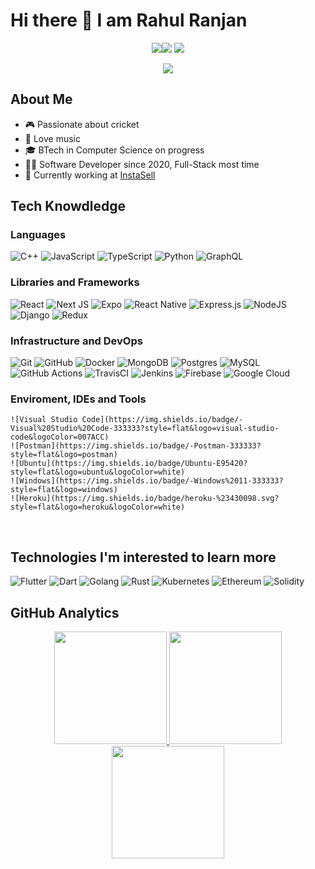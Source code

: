 # Hi there 👋 I am Rahul Ranjan 

<p align="center"> 
<a href="https://www.linkedin.com/in/rahul-ranjan-1bb40016a/"><img src="https://img.shields.io/badge/-Rahul%20Ranjan-0077B5?style=flat-square&logo=Linkedin&logoColor=white"/</a><a href="https://www.instagram.com/ranjan.18/"><img src="https://img.shields.io/badge/-@ranjan.18-333333?style=flat-square&logo=instagram"/></a>
<a href="https://discord.com/users/618156290581200929"><img src="https://img.shields.io/badge/-Rahul Ranjan%235368-333333?style=flat-square&logo=discord"/></a> 

<p align="center"> <img src="https://komarev.com/ghpvc/?username=rranjan14&label=Rahul's%20Profile%20Views&color=135429&style=flat"/></p> 
  
## About Me 
- 🎮 Passionate about cricket
- 🎼 Love music 
- 🎓 BTech in Computer Science on progress 
- 🧑‍💻 Software Developer since 2020, Full-Stack most time 
- 💼 Currently working at <a href="https://app.instasell.in/">InstaSell</a> </br> 
  
## Tech Knowdledge 
  
### Languages 
![C++](https://img.shields.io/badge/c++-%2300599C.svg?style=flat&logo=c%2B%2B&logoColor=white)
![JavaScript](https://img.shields.io/badge/javascript-%23323330.svg?style=flat&logo=javascript&logoColor=%23F7DF1E)
![TypeScript](https://img.shields.io/badge/TypeScript-007ACC?style=flat&logo=typescript&logoColor=white)
![Python](https://img.shields.io/badge/python-3670A0?style=flat&logo=python&logoColor=ffdd54)
![GraphQL](https://img.shields.io/badge/-GraphQL-E10098?style=flat&logo=graphql&logoColor=white)
  
### Libraries and Frameworks
![React](https://img.shields.io/badge/React-20232A?style=flat&logo=react&logoColor=61DAFB)
![Next JS](https://img.shields.io/badge/Next-black?style=flat&logo=next.js&logoColor=white)
![Expo](https://img.shields.io/badge/expo-1C1E24?style=flat&logo=expo&logoColor=#D04A37)
![React Native](https://img.shields.io/badge/React_Native-20232A?style=flat&logo=react&logoColor=61DAFB)
![Express.js](https://img.shields.io/badge/express.js-%23404d59.svg?style=flat&logo=express&logoColor=%2361DAFB)
![NodeJS](https://img.shields.io/badge/node.js-6DA55F?style=flat&logo=node.js&logoColor=white)
![Django](https://img.shields.io/badge/Django-092E20?style=flat&logo=django&logoColor=white)
![Redux](https://img.shields.io/badge/Redux-593D88?style=flat&logo=redux&logoColor=white) 

### Infrastructure and DevOps
![Git](https://img.shields.io/badge/git-%23F05033.svg?style=flat&logo=git&logoColor=white)
![GitHub](https://img.shields.io/badge/github-%23121011.svg?style=flat&logo=github&logoColor=white)
![Docker](https://img.shields.io/badge/docker-%230db7ed.svg?style=flat&logo=docker&logoColor=white)
![MongoDB](https://img.shields.io/badge/MongoDB-%234ea94b.svg?style=flat&logo=mongodb&logoColor=white)
![Postgres](https://img.shields.io/badge/postgres-%23316192.svg?style=flat&logo=postgresql&logoColor=white)
![MySQL](https://img.shields.io/badge/-MySQL-333333?style=flat&logo=mysql)
![GitHub Actions](https://img.shields.io/badge/githubactions-%232671E5.svg?style=flat&logo=githubactions&logoColor=white)
![TravisCI](https://img.shields.io/badge/travisci-%232B2F33.svg?style=flat&logo=travis&logoColor=white)
![Jenkins](https://img.shields.io/badge/jenkins-%232C5263.svg?style=flat&logo=jenkins&logoColor=white)
![Firebase](https://img.shields.io/badge/firebase-%23039BE5.svg?style=flat&logo=firebase)
![Google Cloud](https://img.shields.io/badge/GoogleCloud-%234285F4.svg?style=flat&logo=google-cloud&logoColor=white)
    
### Enviroment, IDEs and Tools
    ![Visual Studio Code](https://img.shields.io/badge/-Visual%20Studio%20Code-333333?style=flat&logo=visual-studio-code&logoColor=007ACC) 
    ![Postman](https://img.shields.io/badge/-Postman-333333?style=flat&logo=postman) 
    ![Ubuntu](https://img.shields.io/badge/Ubuntu-E95420?style=flat&logo=ubuntu&logoColor=white) 
    ![Windows](https://img.shields.io/badge/-Windows%2011-333333?style=flat&logo=windows) 
    ![Heroku](https://img.shields.io/badge/heroku-%23430098.svg?style=flat&logo=heroku&logoColor=white) 
</br>

## Technologies I'm interested to learn more
![Flutter](https://img.shields.io/badge/-Flutter-333333?style=flat&logo=flutter&logoColor=42bff5)
![Dart](https://img.shields.io/badge/-Dart-333333?style=&logo=dart&logoColor=42bff5)
![Golang](https://img.shields.io/badge/-Golang-333333?style=flat&logo=go)
![Rust](https://img.shields.io/badge/-Rust-333333?style=flat&logo=rust)
![Kubernetes](https://img.shields.io/badge/kubernetes-%23326ce5.svg?style=flat&logo=kubernetes&logoColor=white)
![Ethereum](https://img.shields.io/badge/Ethereum-3C3C3D?style=flat&logo=Ethereum&logoColor=white)
![Solidity](https://img.shields.io/badge/Solidity-%23363636.svg?style=flat&logo=solidity&logoColor=white)
</br> 

## GitHub Analytics 
<p align="center"> 
<a href="https://github.com/DouglasDRF">
  <img height="180em" src="https://github-readme-stats.vercel.app/api?username=rranjan14&count_private=true&show_icons=true&theme=merko" />
  <img height="180em" src="https://github-readme-stats-eight-theta.vercel.app/api/top-langs/?username=rranjan14&theme=merko&layout=compact&langs_count=10&exclude_repo=gamebase" />
  <img align="center" height="180em" src="https://github-readme-streak-stats.herokuapp.com/?user=rranjan14&theme=merko"/>
</a> 
</p>
